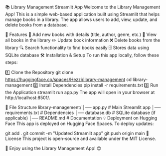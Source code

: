 📚 Library Management Streamlit App
Welcome to the Library Management App! This is a simple web-based application built using Streamlit that helps manage books in a library. The app allows users to add, view, update, and delete books from a database.

🚀 Features
📌 Add new books with details (title, author, genre, etc.)
📖 View all books in the library
✏️ Update book information
❌ Delete books from the library
🔍 Search functionality to find books easily
🗄️ Stores data using SQLite database
🛠️ Installation & Setup
To run this app locally, follow these steps:

1️⃣ Clone the Repository
git clone https://huggingface.co/spaces/Hezzi/library-management
cd library-management
2️⃣ Install Dependencies
pip install -r requirements.txt
3️⃣ Run the Application
streamlit run app.py
The app will open in your browser at http://localhost:8501/.

📂 File Structure
library-management/
│── app.py              # Main Streamlit app
│── requirements.txt    # Dependencies
│── database.db         # SQLite database (if applicable)
│── README.md           # Documentation
💡 Deployment on Hugging Face
This app is deployed on Hugging Face Spaces. To deploy updates:

git add .
git commit -m "Updated Streamlit app"
git push origin main
📜 License
This project is open-source and available under the MIT License.

🚀 Enjoy using the Library Management App! 😊